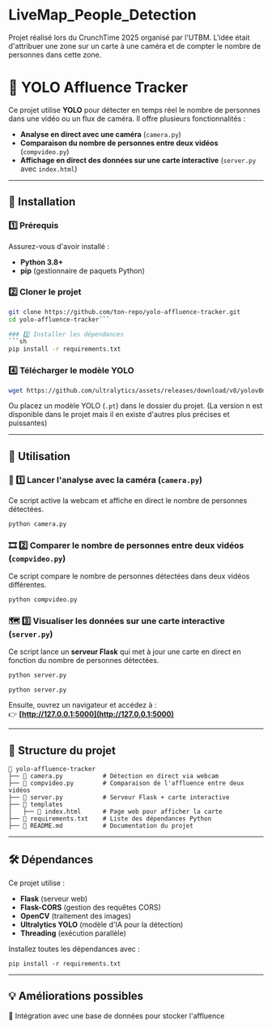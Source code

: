# LiveMap_People_Detection
Projet réalisé lors du CrunchTime 2025 organisé par l'UTBM.
L'idée était d'attribuer une zone sur un carte à une caméra et de compter le nombre de personnes dans cette zone.

# 📡 YOLO Affluence Tracker

Ce projet utilise **YOLO** pour détecter en temps réel le nombre de personnes dans une vidéo ou un flux de caméra. Il offre plusieurs fonctionnalités :
- **Analyse en direct avec une caméra** (`camera.py`)
- **Comparaison du nombre de personnes entre deux vidéos** (`compvideo.py`)
- **Affichage en direct des données sur une carte interactive** (`server.py` avec `index.html`)

---

## 🚀 Installation

### 1️⃣ Prérequis
Assurez-vous d'avoir installé :
- **Python 3.8+**
- **pip** (gestionnaire de paquets Python)

### 2️⃣ Cloner le projet
```sh
git clone https://github.com/ton-repo/yolo-affluence-tracker.git
cd yolo-affluence-tracker```

### 3️⃣ Installer les dépendances
```sh
pip install -r requirements.txt
```

### 4️⃣ Télécharger le modèle YOLO
```sh
wget https://github.com/ultralytics/assets/releases/download/v8/yolov8n.pt -O yolo.pt
```
Ou placez un modèle YOLO (`.pt`) dans le dossier du projet. (La version n est disponible dans le projet mais il en existe d'autres plus précises et puissantes)

---

## 🎥 Utilisation

### 🔴 1️⃣ Lancer l'analyse avec la caméra (`camera.py`)

Ce script active la webcam et affiche en direct le nombre de personnes détectées.

```sh
python camera.py
```
### 🎞️ 2️⃣ Comparer le nombre de personnes entre deux vidéos (`compvideo.py`)

Ce script compare le nombre de personnes détectées dans deux vidéos différentes.

```sh
python compvideo.py
```

### 🗺️ 3️⃣ Visualiser les données sur une carte interactive (`server.py`)

Ce script lance un **serveur Flask** qui met à jour une carte en direct en fonction du nombre de personnes détectées.

```sh
python server.py
```

`python server.py`

Ensuite, ouvrez un navigateur et accédez à :  
👉 **[http://127.0.0.1:5000](http://127.0.0.1:5000)**

---

## 📁 Structure du projet

```
📂 yolo-affluence-tracker  
├── 📄 camera.py           # Détection en direct via webcam  
├── 📄 compvideo.py        # Comparaison de l'affluence entre deux vidéos  
├── 📄 server.py           # Serveur Flask + carte interactive  
├── 📂 templates  
│   ├── 📄 index.html      # Page web pour afficher la carte  
├── 📄 requirements.txt    # Liste des dépendances Python  
├── 📄 README.md           # Documentation du projet
```

---

## 🛠️ Dépendances

Ce projet utilise :

- **Flask** (serveur web)
- **Flask-CORS** (gestion des requêtes CORS)
- **OpenCV** (traitement des images)
- **Ultralytics YOLO** (modèle d'IA pour la détection)
- **Threading** (exécution parallèle)

Installez toutes les dépendances avec :

```
pip install -r requirements.txt
```


---

## 💡 Améliorations possibles

🔹 Intégration avec une base de données pour stocker l'affluence  
